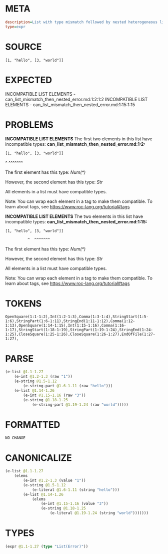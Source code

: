 # META
~~~ini
description=List with type mismatch followed by nested heterogeneous list
type=expr
~~~
# SOURCE
~~~roc
[1, "hello", [3, "world"]]
~~~
# EXPECTED
INCOMPATIBLE LIST ELEMENTS - can_list_mismatch_then_nested_error.md:1:2:1:2
INCOMPATIBLE LIST ELEMENTS - can_list_mismatch_then_nested_error.md:1:15:1:15
# PROBLEMS
**INCOMPATIBLE LIST ELEMENTS**
The first two elements in this list have incompatible types:
**can_list_mismatch_then_nested_error.md:1:2:**
```roc
[1, "hello", [3, "world"]]
```
 ^  ^^^^^^^

The first element has this type:
    _Num(*)_

However, the second element has this type:
    _Str_

All elements in a list must have compatible types.

Note: You can wrap each element in a tag to make them compatible.
To learn about tags, see <https://www.roc-lang.org/tutorial#tags>

**INCOMPATIBLE LIST ELEMENTS**
The two elements in this list have incompatible types:
**can_list_mismatch_then_nested_error.md:1:15:**
```roc
[1, "hello", [3, "world"]]
```
              ^  ^^^^^^^

The first element has this type:
    _Num(*)_

However, the second element has this type:
    _Str_

All elements in a list must have compatible types.

Note: You can wrap each element in a tag to make them compatible.
To learn about tags, see <https://www.roc-lang.org/tutorial#tags>

# TOKENS
~~~zig
OpenSquare(1:1-1:2),Int(1:2-1:3),Comma(1:3-1:4),StringStart(1:5-1:6),StringPart(1:6-1:11),StringEnd(1:11-1:12),Comma(1:12-1:13),OpenSquare(1:14-1:15),Int(1:15-1:16),Comma(1:16-1:17),StringStart(1:18-1:19),StringPart(1:19-1:24),StringEnd(1:24-1:25),CloseSquare(1:25-1:26),CloseSquare(1:26-1:27),EndOfFile(1:27-1:27),
~~~
# PARSE
~~~clojure
(e-list @1.1-1.27
	(e-int @1.2-1.3 (raw "1"))
	(e-string @1.5-1.12
		(e-string-part @1.6-1.11 (raw "hello")))
	(e-list @1.14-1.26
		(e-int @1.15-1.16 (raw "3"))
		(e-string @1.18-1.25
			(e-string-part @1.19-1.24 (raw "world")))))
~~~
# FORMATTED
~~~roc
NO CHANGE
~~~
# CANONICALIZE
~~~clojure
(e-list @1.1-1.27
	(elems
		(e-int @1.2-1.3 (value "1"))
		(e-string @1.5-1.12
			(e-literal @1.6-1.11 (string "hello")))
		(e-list @1.14-1.26
			(elems
				(e-int @1.15-1.16 (value "3"))
				(e-string @1.18-1.25
					(e-literal @1.19-1.24 (string "world")))))))
~~~
# TYPES
~~~clojure
(expr @1.1-1.27 (type "List(Error)"))
~~~
